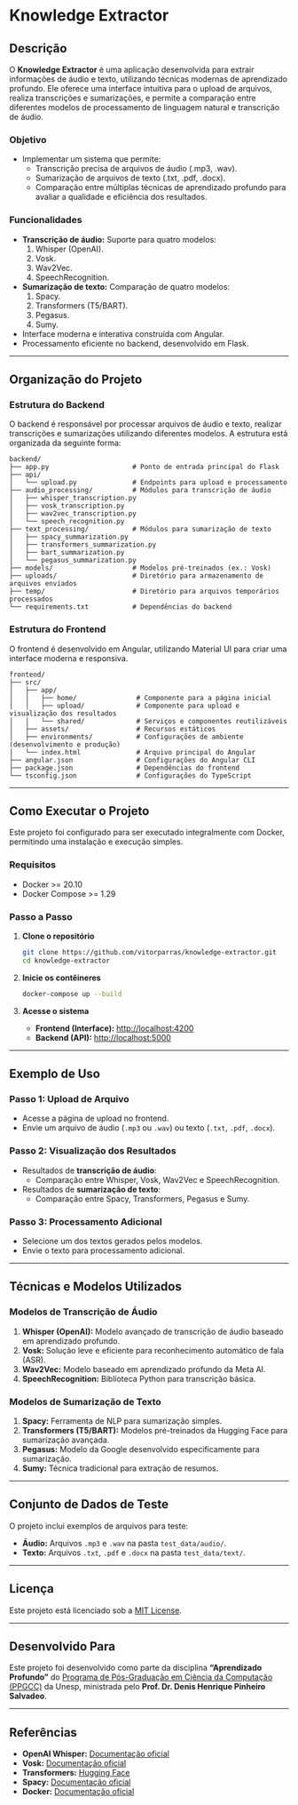 
# Knowledge Extractor

## **Descrição**

O **Knowledge Extractor** é uma aplicação desenvolvida para extrair informações de áudio e texto, utilizando técnicas modernas de aprendizado profundo. Ele oferece uma interface intuitiva para o upload de arquivos, realiza transcrições e sumarizações, e permite a comparação entre diferentes modelos de processamento de linguagem natural e transcrição de áudio.

### **Objetivo**
- Implementar um sistema que permite:
  - Transcrição precisa de arquivos de áudio (.mp3, .wav).
  - Sumarização de arquivos de texto (.txt, .pdf, .docx).
  - Comparação entre múltiplas técnicas de aprendizado profundo para avaliar a qualidade e eficiência dos resultados.

### **Funcionalidades**
- **Transcrição de áudio:** Suporte para quatro modelos:
  1. Whisper (OpenAI).
  2. Vosk.
  3. Wav2Vec.
  4. SpeechRecognition.
- **Sumarização de texto:** Comparação de quatro modelos:
  1. Spacy.
  2. Transformers (T5/BART).
  3. Pegasus.
  4. Sumy.
- Interface moderna e interativa construída com Angular.
- Processamento eficiente no backend, desenvolvido em Flask.

---

## **Organização do Projeto**

### **Estrutura do Backend**
O backend é responsável por processar arquivos de áudio e texto, realizar transcrições e sumarizações utilizando diferentes modelos. A estrutura está organizada da seguinte forma:

```plaintext
backend/
├── app.py                     # Ponto de entrada principal do Flask
├── api/
│   └── upload.py              # Endpoints para upload e processamento
├── audio_processing/          # Módulos para transcrição de áudio
│   ├── whisper_transcription.py
│   ├── vosk_transcription.py
│   ├── wav2vec_transcription.py
│   └── speech_recognition.py
├── text_processing/           # Módulos para sumarização de texto
│   ├── spacy_summarization.py
│   ├── transformers_summarization.py
│   ├── bart_summarization.py
│   └── pegasus_summarization.py
├── models/                    # Modelos pré-treinados (ex.: Vosk)
├── uploads/                   # Diretório para armazenamento de arquivos enviados
├── temp/                      # Diretório para arquivos temporários processados
└── requirements.txt           # Dependências do backend
```

### **Estrutura do Frontend**
O frontend é desenvolvido em Angular, utilizando Material UI para criar uma interface moderna e responsiva.

```plaintext
frontend/
├── src/
│   ├── app/
│   │   ├── home/               # Componente para a página inicial
│   │   ├── upload/             # Componente para upload e visualização dos resultados
│   │   └── shared/             # Serviços e componentes reutilizáveis
│   ├── assets/                 # Recursos estáticos
│   ├── environments/           # Configurações de ambiente (desenvolvimento e produção)
│   └── index.html              # Arquivo principal do Angular
├── angular.json                # Configurações do Angular CLI
├── package.json                # Dependências do frontend
└── tsconfig.json               # Configurações do TypeScript
```

---

## **Como Executar o Projeto**

Este projeto foi configurado para ser executado integralmente com Docker, permitindo uma instalação e execução simples.

### **Requisitos**
- Docker >= 20.10
- Docker Compose >= 1.29

### **Passo a Passo**
1. **Clone o repositório**
   ```bash
   git clone https://github.com/vitorparras/knowledge-extractor.git
   cd knowledge-extractor
   ```

2. **Inicie os contêineres**
   ```bash
   docker-compose up --build
   ```

3. **Acesse o sistema**
   - **Frontend (Interface):** [http://localhost:4200](http://localhost:4200)
   - **Backend (API):** [http://localhost:5000](http://localhost:5000)

---

## **Exemplo de Uso**

### **Passo 1: Upload de Arquivo**
- Acesse a página de upload no frontend.
- Envie um arquivo de áudio (`.mp3` ou `.wav`) ou texto (`.txt`, `.pdf`, `.docx`).

### **Passo 2: Visualização dos Resultados**
- Resultados de **transcrição de áudio**:
  - Comparação entre Whisper, Vosk, Wav2Vec e SpeechRecognition.
- Resultados de **sumarização de texto**:
  - Comparação entre Spacy, Transformers, Pegasus e Sumy.

### **Passo 3: Processamento Adicional**
- Selecione um dos textos gerados pelos modelos.
- Envie o texto para processamento adicional.

---

## **Técnicas e Modelos Utilizados**

### **Modelos de Transcrição de Áudio**
1. **Whisper (OpenAI):** Modelo avançado de transcrição de áudio baseado em aprendizado profundo.
2. **Vosk:** Solução leve e eficiente para reconhecimento automático de fala (ASR).
3. **Wav2Vec:** Modelo baseado em aprendizado profundo da Meta AI.
4. **SpeechRecognition:** Biblioteca Python para transcrição básica.

### **Modelos de Sumarização de Texto**
1. **Spacy:** Ferramenta de NLP para sumarização simples.
2. **Transformers (T5/BART):** Modelos pré-treinados da Hugging Face para sumarização avançada.
3. **Pegasus:** Modelo da Google desenvolvido especificamente para sumarização.
4. **Sumy:** Técnica tradicional para extração de resumos.

---

## **Conjunto de Dados de Teste**
O projeto inclui exemplos de arquivos para teste:
- **Áudio:** Arquivos `.mp3` e `.wav` na pasta `test_data/audio/`.
- **Texto:** Arquivos `.txt`, `.pdf` e `.docx` na pasta `test_data/text/`.

---

## **Licença**

Este projeto está licenciado sob a [MIT License](./LICENSE).

---

## **Desenvolvido Para**

Este projeto foi desenvolvido como parte da disciplina **“Aprendizado Profundo”** do [Programa de Pós-Graduação em Ciência da Computação (PPGCC)](https://www.ibilce.unesp.br/#!/pos-graduacao/programas-de-pos-graduacao/ciencia-da-computacao/apresentacao/) da Unesp, ministrada pelo **Prof. Dr. Denis Henrique Pinheiro Salvadeo**.

---

## **Referências**
- **OpenAI Whisper:** [Documentação oficial](https://github.com/openai/whisper)
- **Vosk:** [Documentação oficial](https://alphacephei.com/vosk/)
- **Transformers:** [Hugging Face](https://huggingface.co/transformers/)
- **Spacy:** [Documentação oficial](https://spacy.io/)
- **Docker:** [Documentação oficial](https://docs.docker.com/)
